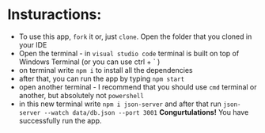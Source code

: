# Insturactions:

- To use this app, `fork` it or, just `clone`. Open the folder that you cloned in your IDE
- Open the terminal - in `visual studio code` terminal is built on top of Windows Terminal (or you can use ctrl + ` )
- on terminal write `npm i` to install all the dependencies
- after that, you can run the app by typing `npm start`
- open another terminal - I recommend that you should use `cmd` terminal or another, but absolutely not `powershell`
- in this new terminal write `npm i json-server` and after that run `json-server --watch data/db.json --port 3001`
  **Congurtulations!** You have successfully run the app.
